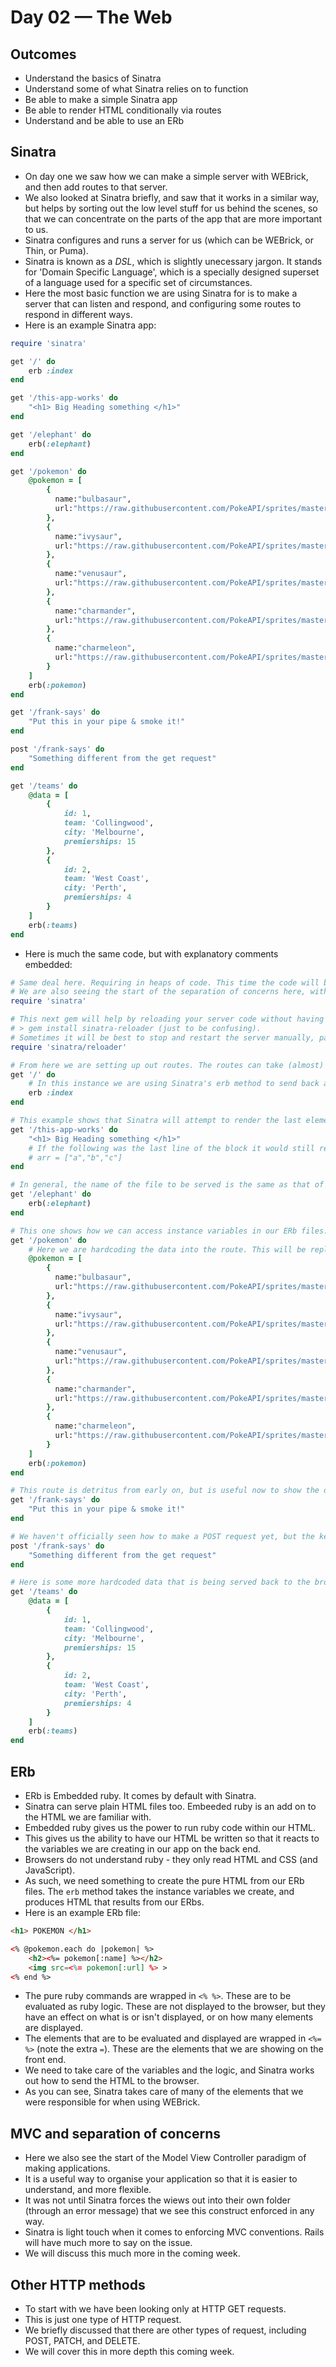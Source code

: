# Day 02 — The Web

## Outcomes
- Understand the basics of Sinatra
- Understand some of what Sinatra relies on to function
- Be able to make a simple Sinatra app
- Be able to render HTML conditionally via routes
- Understand and be able to use an ERb

## Sinatra
- On day one we saw how we can make a simple server with WEBrick, and then add routes to that server.
- We also looked at Sinatra briefly, and saw that it works in a similar way, but helps by sorting out the low level stuff for us behind the scenes, so that we can concentrate on the parts of the app that are more important to us.
- Sinatra configures and runs a server for us (which can be WEBrick, or Thin, or Puma). 
- Sinatra is known as a *_DSL_*, which is slightly unecessary jargon. It stands for 'Domain Specific Language', which is a specially designed superset of a language used for a specific set of circumstances.
- Here the most basic function we are using Sinatra for is to make a server that can listen and respond, and configuring some routes to respond in different ways.
- Here is an example Sinatra app:

```ruby
require 'sinatra'

get '/' do
    erb :index
end

get '/this-app-works' do
    "<h1> Big Heading something </h1>"
end

get '/elephant' do
    erb(:elephant)
end

get '/pokemon' do 
    @pokemon = [
        {
          name:"bulbasaur",
          url:"https://raw.githubusercontent.com/PokeAPI/sprites/master/sprites/pokemon/1.png"
        },
        {
          name:"ivysaur",
          url:"https://raw.githubusercontent.com/PokeAPI/sprites/master/sprites/pokemon/2.png"
        },
        {
          name:"venusaur",
          url:"https://raw.githubusercontent.com/PokeAPI/sprites/master/sprites/pokemon/3.png"
        },
        {
          name:"charmander",
          url:"https://raw.githubusercontent.com/PokeAPI/sprites/master/sprites/pokemon/4.png"
        },
        {
          name:"charmeleon",
          url:"https://raw.githubusercontent.com/PokeAPI/sprites/master/sprites/pokemon/5.png"
        }
    ]
    erb(:pokemon)
end

get '/frank-says' do
    "Put this in your pipe & smoke it!"
end

post '/frank-says' do 
    "Something different from the get request"
end

get '/teams' do
    @data = [
        {
            id: 1,
            team: 'Collingwood',
            city: 'Melbourne',
            premierships: 15
        },
        {
            id: 2,
            team: 'West Coast',
            city: 'Perth',
            premierships: 4
        }
    ]
    erb(:teams)
end
```

- Here is much the same code, but with explanatory comments embedded:

```ruby
# Same deal here. Requiring in heaps of code. This time the code will bring with it other gems that will run behind the scenes. There was magic with WEBrick, but it was low level. This time there is much more magic.
# We are also seeing the start of the separation of concerns here, with most of our views not being mixed in with the code, but syphoned off into files in their own folder (/views). This is the V (views - the visible and presentation part of the application) in MVC.
require 'sinatra'

# This next gem will help by reloading your server code without having to stop and restart the server. 
# > gem install sinatra-reloader (just to be confusing).
# Sometimes it will be best to stop and restart the server manually, particularly if the changes are not being reflected - 'sinatra/reloader' is not a perfect solution to that problem.
require 'sinatra/reloader'

# From here we are setting up out routes. The routes can take (almost) any string we like (keep in mind what you know about URI's and delimiters). Sinatra takes care of setting up the response object for us, and doing all the work of attaching things. Much more of the process is performed behind the scenes here. 
get '/' do
    # In this instance we are using Sinatra's erb method to send back a particular embedded ruby file, in this case 'index.erb'. This is convention for the '/', but we could call the file whatever we like.
    erb :index
end

# This example shows that Sinatra will attempt to render the last element in the block by default. 
get '/this-app-works' do
    "<h1> Big Heading something </h1>"
    # If the following was the last line of the block it would still render it. In this example Sinatra concatenates the stings. An array of numbers errors out.
    # arr = ["a","b","c"]
end

# In general, the name of the file to be served is the same as that of the path. This is convention, and often the framework will work on this basis by default (that is, if no file is given then it will look for a file of the same name as the path in /views to render). Sinatra asks that we specify a file though. I could have rendered index.erb, or pokemon.erb, but here I am following convention and rendering elephant.erb.
get '/elephant' do
    erb(:elephant)
end

# This one shows how we can access instance variables in our ERb files. ERbs are HTML files with embedded ruby. The browser *cannot* read ruby, so they have to be processed before they are sent from the server back to the browser. The erb method does this for us. It looks at the value of the instance method, and then processes the HTML that is produced as a result. The pure HTML is then sent out in response (attached as the response message/body).
get '/pokemon' do 
    # Here we are hardcoding the data into the route. This will be replaced by calls to external elements in the future.
    @pokemon = [
        {
          name:"bulbasaur",
          url:"https://raw.githubusercontent.com/PokeAPI/sprites/master/sprites/pokemon/1.png"
        },
        {
          name:"ivysaur",
          url:"https://raw.githubusercontent.com/PokeAPI/sprites/master/sprites/pokemon/2.png"
        },
        {
          name:"venusaur",
          url:"https://raw.githubusercontent.com/PokeAPI/sprites/master/sprites/pokemon/3.png"
        },
        {
          name:"charmander",
          url:"https://raw.githubusercontent.com/PokeAPI/sprites/master/sprites/pokemon/4.png"
        },
        {
          name:"charmeleon",
          url:"https://raw.githubusercontent.com/PokeAPI/sprites/master/sprites/pokemon/5.png"
        }
    ]
    erb(:pokemon)
end

# This route is detritus from early on, but is useful now to show the difference in the HTTP verbs (GET, POST, PATCH, etc). The contrast is made with the post method that follows this method.
get '/frank-says' do
    "Put this in your pipe & smoke it!"
end

# We haven't officially seen how to make a POST request yet, but the key thing here is that it is a totally separate request from the get request with the same path name. It's vital to understand that although the path is the same, the code is separate, and does something different in our application.
post '/frank-says' do 
    "Something different from the get request"
end

# Here is some more hardcoded data that is being served back to the browser. In the future we will not hardcode this data, and instead get it from some sort of storage - a file, a CSV file, a relational database (one that has tables, eg. SQLite, Postgres), or a document/NoSQL database (one that stores objects that look more like hashes, eg. Mongo).
get '/teams' do
    @data = [
        {
            id: 1,
            team: 'Collingwood',
            city: 'Melbourne',
            premierships: 15
        },
        {
            id: 2,
            team: 'West Coast',
            city: 'Perth',
            premierships: 4
        }
    ]
    erb(:teams)
end
```

## ERb
- ERb is Embedded ruby. It comes by default with Sinatra.
- Sinatra can serve plain HTML files too. Embeeded ruby is an add on to the HTML we are familiar with.
- Embedded ruby gives us the power to run ruby code within our HTML.
- This gives us the ability to have our HTML be written so that it reacts to the variables we are creating in our app on the back end.
- Browsers do not understand ruby - they only read HTML and CSS (and JavaScript).
- As such, we need something to create the pure HTML from our ERb files. The `erb` method takes the instance variables we create, and produces HTML that results from our ERbs. 
- Here is an example ERb file:

```html
<h1> POKEMON </h1>

<% @pokemon.each do |pokemon| %>
    <h2><%= pokemon[:name] %></h2>
    <img src=<%= pokemon[:url] %> >
<% end %>
```

- The pure ruby commands are wrapped in `<% %>`. These are to be evaluated as ruby logic. These are not displayed to the browser, but they have an effect on what is or isn't displayed, or on how many elements are displayed.
- The elements that are to be evaluated and displayed are wrapped in `<%= %>` (note the extra `=`). These are the elements that we are showing on the front end. 
- We need to take care of the variables and the logic, and Sinatra works out how to send the HTML to the browser.
- As you can see, Sinatra takes care of many of the elements that we were responsible for when using WEBrick.

## MVC and separation of concerns
- Here we also see the start of the Model View Controller paradigm of making applications. 
- It is a useful way to organise your application so that it is easier to understand, and more flexible.
- It was not until Sinatra forces the wiews out into their own folder (through an error message) that we see this construct enforced in any way.
- Sinatra is light touch when it comes to enforcing MVC conventions. Rails will have much more to say on the issue.
- We will discuss this much more in the coming week.

## Other HTTP methods
- To start with we have been looking only at HTTP GET requests.
- This is just one type of HTTP request.
- We briefly discussed that there are other types of request, including POST, PATCH, and DELETE.
- We will cover this in more depth this coming week. 